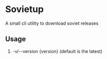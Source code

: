 # Sovietup
A small cli utility to download soviet releases
## Usage
1. -v/--version {version} (default is the latest)
